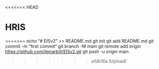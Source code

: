 <<<<<<< HEAD
# HRIS
=======
echo "# EISv2" >> README.md
git init
git add README.md
git commit -m "first commit"
git branch -M main
git remote add origin https://github.com/lemarbill/EISv2.git
git push -u origin main
>>>>>>> a1db16a (Upload)

